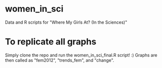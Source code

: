 # women_in_sci
Data and R scripts for "Where My Girls At? (In the Sciences)"

# To replicate all graphs
Simply clone the repo and run the women_in_sci_final.R script! :)
Graphs are then called as "fem2012", "trends_fem", and "change".
